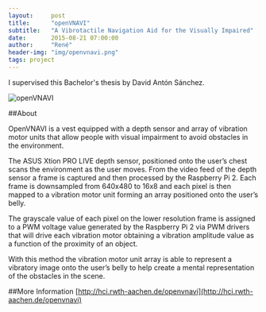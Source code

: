 ```yaml
---
layout:     post
title:      "openVNAVI"
subtitle:   "A Vibrotactile Navigation Aid for the Visually Impaired"
date:       2015-08-21 07:00:00
author:     "René"
header-img: "img/openvnavi.png"
tags: project
---
```

I supervised this Bachelor's thesis by David Antón Sánchez.

![openVNAVI](http://hci.rwth-aachen.de/img/wiki_up/vest_front.PNG)

##About

OpenVNAVI is a vest equipped with a depth sensor and array of vibration motor units that allow people with visual impairment to avoid obstacles in the environment.

The ASUS Xtion PRO LIVE depth sensor, positioned onto the user’s chest scans the environment as the user moves. From the video feed of the depth sensor a frame is captured and then processed by the Raspberry Pi 2. Each frame is downsampled from 640x480 to 16x8 and each pixel is then mapped to a vibration motor unit forming an array positioned onto the user’s belly.

The grayscale value of each pixel on the lower resolution frame is assigned to a PWM voltage value generated by the Raspberry Pi 2 via PWM drivers that will drive each vibration motor obtaining a vibration amplitude value as a function of the proximity of an object.

With this method the vibration motor unit array is able to represent a vibratory image onto the user’s belly to help create a mental representation of the obstacles in the scene.

##More Information
[http://hci.rwth-aachen.de/openvnavi](http://hci.rwth-aachen.de/openvnavi)
